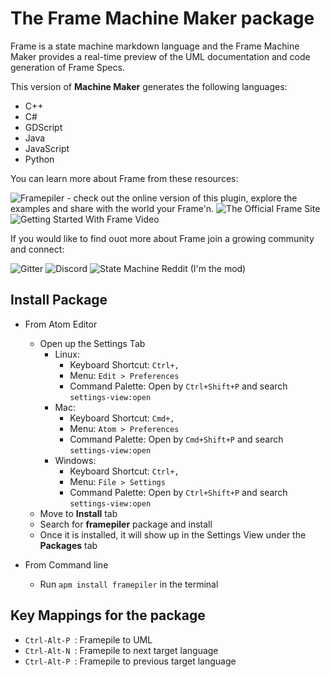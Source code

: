 # The Frame Machine Maker package

Frame is a state machine markdown language and the Frame Machine Maker provides a real-time preview of the UML documentation and code generation of Frame Specs. 

This version of **Machine Maker** generates the following languages:

* C++
* C#
* GDScript
* Java
* JavaScript
* Python  

You can learn more about Frame from these resources:

![Framepiler](https://framepiler.frame-lang.org/) - check out the online version of this plugin, explore the examples and share with the world your Frame'n.
![The Official Frame Site](https://frame-lang.org)
![Getting Started With Frame Video](https://youtu.be/MfOIQfuPw30)

If you would like to find ouot more about Frame join a growing community and connect:

![Gitter](https://gitter.im/frame-language/community)
![Discord](https://discord.com/invite/CfbU4QCbSD)
![State Machine Reddit (I'm the mod)](https://www.reddit.com/r/statemachines/)



## Install Package

* From Atom Editor
  * Open up the Settings Tab
    * Linux:
      * Keyboard Shortcut: `Ctrl+,`
      * Menu: `Edit > Preferences`
      * Command Palette: Open by `Ctrl+Shift+P` and search `settings-view:open`
    * Mac:
      * Keyboard Shortcut: `Cmd+,`
      * Menu: `Atom > Preferences`
      * Command Palette: Open by `Cmd+Shift+P` and search `settings-view:open`
    * Windows:
      * Keyboard Shortcut: `Ctrl+,`
      * Menu: `File > Settings`
      * Command Palette: Open by `Ctrl+Shift+P` and search `settings-view:open`
  * Move to **Install** tab
  * Search for **framepiler** package and install
  * Once it is installed, it will show up in the Settings View under the **Packages** tab

* From Command line
  * Run `apm install framepiler` in the terminal

## Key Mappings for the package

* `Ctrl-Alt-P `: Framepile to UML
* `Ctrl-Alt-N `: Framepile to next target language
* `Ctrl-Alt-P `: Framepile to previous target language
